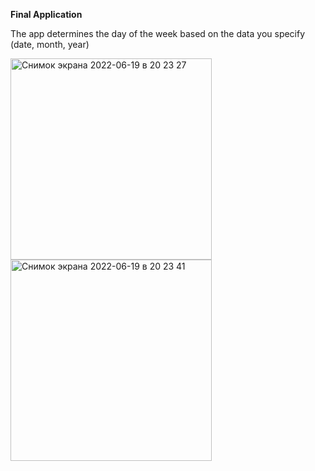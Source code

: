 **Final Application**

The app determines the day of the week based on the data you specify (date, month, year)

<img width="322" alt="Снимок экрана 2022-06-19 в 20 23 27" src="https://user-images.githubusercontent.com/93527566/174493051-87dfca5b-df3b-4c00-b19c-d63b18d18157.png">  <img width="322" alt="Снимок экрана 2022-06-19 в 20 23 41" src="https://user-images.githubusercontent.com/93527566/174493056-e7d38404-f61d-425c-8b5f-3aab0cf4a8f3.png">
